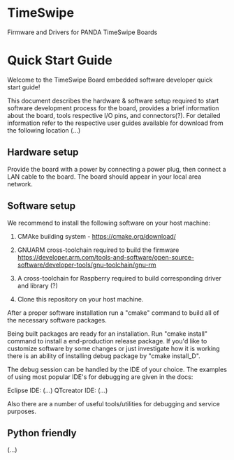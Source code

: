 # TimeSwipe

Firmware and Drivers for PANDA TimeSwipe Boards

# Quick Start Guide

Welcome to the TimeSwipe Board embedded software developer quick start guide!

This document describes the hardware & software setup required to start software development process for the board,
provides a brief information about the board, tools
respective I/O pins, and connectors(?).
For detailed information refer to the respective
user guides available for download from the following location (...)


## Hardware setup

Provide the board with a power by connecting a power plug, then connect a LAN cable to the board. The board should appear in your local area network.


## Software setup

We recommend to install the following software on your host machine:

1) CMAke building system - https://cmake.org/download/

2) GNUARM cross-toolchain required to build the firmware https://developer.arm.com/tools-and-software/open-source-software/developer-tools/gnu-toolchain/gnu-rm

3) A cross-toolchain for Raspberry required to build corresponding driver and library (?)

4) Clone this repository on your host machine.

After a proper software installation run a "cmake" command to build all of the necessary software packages.

Being built packages are ready for an installation. Run "cmake install" command to install a  end-production release package.
If you'd like to customize software by some changes or just investigate how it is working there is an ability of installing debug package by "cmake install_D".

The debug session can be handled by the IDE of your choice. The examples of using most popular IDE's for debugging are given in the docs:

Eclipse IDE: (...)
QTcreator IDE: (...)

Also there are a number of useful tools/utilities for debugging and service purposes.

## Python friendly
(...)


